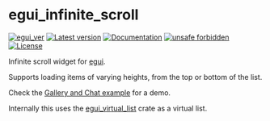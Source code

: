 # egui_infinite_scroll

[![egui_ver](https://img.shields.io/badge/egui-0.27.0-blue)](https://github.com/emilk/egui)
[![Latest version](https://img.shields.io/crates/v/egui_infinite_scroll.svg)](https://crates.io/crates/egui_infinite_scroll)
[![Documentation](https://docs.rs/egui_infinite_scroll/badge.svg)](https://docs.rs/egui_infinite_scroll)
[![unsafe forbidden](https://img.shields.io/badge/unsafe-forbidden-success.svg)](https://github.com/rust-secure-code/safety-dance/)
[![License](https://img.shields.io/crates/l/egui_infinite_scroll.svg)](https://crates.io/crates/egui_infinite_scroll)


[content]:<>


Infinite scroll widget for [egui](https://github.com/emilk/egui).

Supports loading items of varying heights, from the top or bottom of the list.

Check the [Gallery and Chat example](https://lucasmerlin.github.io/hello_egui/) for a demo.

Internally this uses the [egui_virtual_list](https://crates.io/crates/egui_virtual_list) crate as a virtual list.

